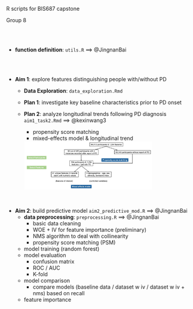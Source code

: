 R scripts for BIS687 capstone

Group 8

<br/>

<br/>

- **function definition**: `utils.R`  ==> @JingnanBai

<br/>

<br/>

- **Aim 1**: explore features distinguishing people with/without PD
  - **Data Exploration**: `data_exploration.Rmd`

  - **Plan 1**: investigate key baseline characteristics prior to PD onset
 
  - **Plan 2**: analyze longitudinal trends following PD diagnosis `aim1_task2.Rmd` ==> @kexinwang3
    - propensity score matching
    - mixed-effects model & longitudinal trend


    <img src="https://github.com/JingnanBai/BIS687-Capstone-group-8/blob/main/figure/workflow.jpg" alt="workflow" width="75%;" height="75%;" margin="auto;"/>

<br/>

- **Aim 2**: build predictive model `aim2_predictive_mod.R` ==> @JingnanBai
  - **data preprocessing**: `preprocessing.R` ==> @JingnanBai
    - basic data cleaning
    - WOE + IV for feature importance (preliminary)
    - NMS algorithm to deal with collinearity
    - propensity score matching (PSM)
  - model training (random forest)
  - model evaluation
    - confusion matrix
    - ROC / AUC
    - K-fold
  - model comparison
    - compare models (baseline data / dataset w iv / dataset w iv + nms) based on recall
  - feature importance


<br/>


      
